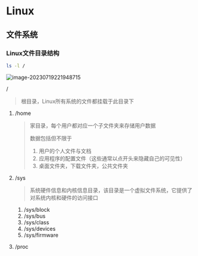 # Linux

## 文件系统

###  Linux文件目录结构

```bash
ls -l /
```

![image-20230719221948715](/home/LanQiDongLai/.config/Typora/typora-user-images/image-20230719221948715.png#pic_left)

/

> 根目录，Linux所有系统的文件都挂载于此目录下

1. /home

   > 家目录，每个用户都对应一个子文件夹来存储用户数据
   >
   > 数据包括但不限于
   >
   > 	1. 用户的个人文件与文档
   > 	1. 应用程序的配置文件（这些通常以点开头来隐藏自己的可见性）
   > 	1. 桌面文件夹，下载文件夹，公共文件夹

2. /sys

   > 系统硬件信息和内核信息目录，该目录是一个虚拟文件系统，它提供了对系统内核和硬件的访问接口

   1. /sys/block
   2. /sys/bus
   3. /sys/class
   4. /sys/devices
   5. /sys/firmware

3. /proc
